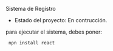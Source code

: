 <hi> Sistema de Registro</h1>

- Estado del proyecto: En contrucción.

para ejecutar el sistema, debes poner:

``` npn install react```
